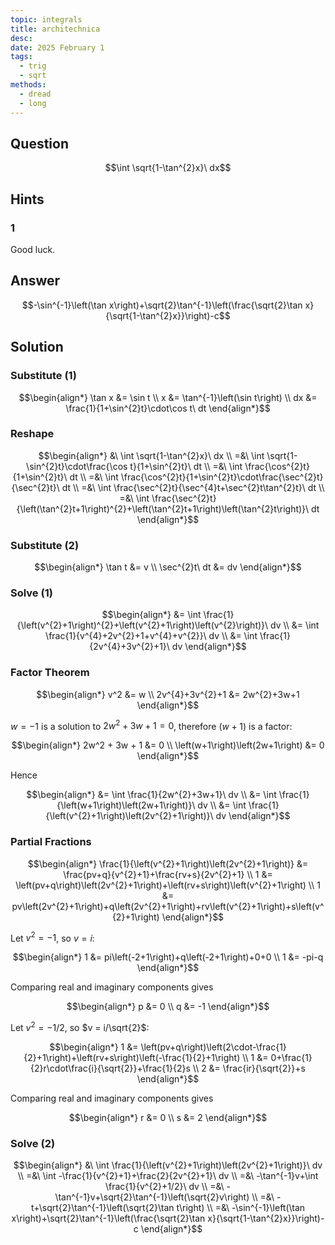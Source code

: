 ```yaml
---
topic: integrals
title: architechnica
desc: 
date: 2025 February 1
tags:
  - trig
  - sqrt
methods:
  - dread
  - long
---
```



## Question
```math
\int \sqrt{1-\tan^{2}x}\ dx
```


## Hints

### 1
Good luck.


## Answer
```math
-\sin^{-1}\left(\tan x\right)+\sqrt{2}\tan^{-1}\left(\frac{\sqrt{2}\tan x}{\sqrt{1-\tan^{2}x}}\right)-c
```


## Solution

### Substitute (1)
```math
\begin{align*}
  \tan x &= \sin t
  \\ x &= \tan^{-1}\left(\sin t\right)
  \\ dx &= \frac{1}{1+\sin^{2}t}\cdot\cos t\ dt
\end{align*}
```

### Reshape
```math
\begin{align*}
  &\ \int \sqrt{1-\tan^{2}x}\ dx
  \\ =&\ \int \sqrt{1-\sin^{2}t}\cdot\frac{\cos t}{1+\sin^{2}t}\ dt
  \\ =&\ \int \frac{\cos^{2}t}{1+\sin^{2}t}\ dt
  \\ =&\ \int \frac{\cos^{2}t}{1+\sin^{2}t}\cdot\frac{\sec^{2}t}{\sec^{2}t}\ dt
  \\ =&\ \int \frac{\sec^{2}t}{\sec^{4}t+\sec^{2}t\tan^{2}t}\ dt
  \\ =&\ \int \frac{\sec^{2}t}{\left(\tan^{2}t+1\right)^{2}+\left(\tan^{2}t+1\right)\left(\tan^{2}t\right)}\ dt
\end{align*}
```

### Substitute (2)
```math
\begin{align*}
  \tan t &= v
  \\ \sec^{2}t\ dt &= dv
\end{align*}
```

### Solve (1)
```math
\begin{align*}
  &= \int \frac{1}{\left(v^{2}+1\right)^{2}+\left(v^{2}+1\right)\left(v^{2}\right)}\ dv
  \\ &= \int \frac{1}{v^{4}+2v^{2}+1+v^{4}+v^{2}}\ dv
  \\ &= \int \frac{1}{2v^{4}+3v^{2}+1}\ dv
\end{align*}
```

### Factor Theorem
```math
\begin{align*}
  v^2 &= w
  \\ 2v^{4}+3v^{2}+1 &= 2w^{2}+3w+1
\end{align*}
```

$w = -1$ is a solution to $2w^2 + 3w + 1 = 0$, therefore $(w + 1)$ is a factor:

```math
\begin{align*}
  2w^2 + 3w + 1 &= 0
  \\ \left(w+1\right)\left(2w+1\right) &= 0
\end{align*}
```

Hence

```math
\begin{align*}
  &= \int \frac{1}{2w^{2}+3w+1}\ dv
  \\ &= \int \frac{1}{\left(w+1\right)\left(2w+1\right)}\ dv
  \\ &= \int \frac{1}{\left(v^{2}+1\right)\left(2v^{2}+1\right)}\ dv
\end{align*}
```

### Partial Fractions
```math
\begin{align*}
  \frac{1}{\left(v^{2}+1\right)\left(2v^{2}+1\right)} &= \frac{pv+q}{v^{2}+1}+\frac{rv+s}{2v^{2}+1}
  \\ 1 &= \left(pv+q\right)\left(2v^{2}+1\right)+\left(rv+s\right)\left(v^{2}+1\right)
  \\ 1 &= pv\left(2v^{2}+1\right)+q\left(2v^{2}+1\right)+rv\left(v^{2}+1\right)+s\left(v^{2}+1\right)
\end{align*}
```

Let $v^2 = -1$, so $v = i$:

```math
\begin{align*}
  1 &= pi\left(-2+1\right)+q\left(-2+1\right)+0+0
  \\ 1 &= -pi-q
\end{align*}
```

Comparing real and imaginary components gives

```math
\begin{align*}
  p &= 0
  \\ q &= -1
\end{align*}
```

Let $v^2 = -1/2$, so $v = i/\sqrt{2}$:

```math
\begin{align*}
  1 &= \left(pv+q\right)\left(2\cdot-\frac{1}{2}+1\right)+\left(rv+s\right)\left(-\frac{1}{2}+1\right)
  \\ 1 &= 0+\frac{1}{2}r\cdot\frac{i}{\sqrt{2}}+\frac{1}{2}s
  \\ 2 &= \frac{ir}{\sqrt{2}}+s
\end{align*}
```

Comparing real and imaginary components gives

```math
\begin{align*}
  r &= 0
  \\ s &= 2
\end{align*}
```

### Solve (2)
```math
\begin{align*}
  &\ \int \frac{1}{\left(v^{2}+1\right)\left(2v^{2}+1\right)}\ dv
  \\ =&\ \int -\frac{1}{v^{2}+1}+\frac{2}{2v^{2}+1}\ dv
  \\ =&\ -\tan^{-1}v+\int \frac{1}{v^{2}+1/2}\ dv
  \\ =&\ -\tan^{-1}v+\sqrt{2}\tan^{-1}\left(\sqrt{2}v\right)
  \\ =&\ -t+\sqrt{2}\tan^{-1}\left(\sqrt{2}\tan t\right)
  \\ =&\ -\sin^{-1}\left(\tan x\right)+\sqrt{2}\tan^{-1}\left(\frac{\sqrt{2}\tan x}{\sqrt{1-\tan^{2}x}}\right)-c
\end{align*}
```
